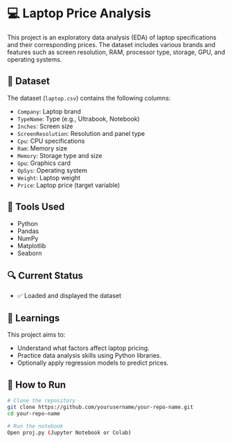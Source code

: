 # 💻 Laptop Price Analysis

This project is an exploratory data analysis (EDA) of laptop specifications and their corresponding prices. The dataset includes various brands and features such as screen resolution, RAM, processor type, storage, GPU, and operating systems.

## 📁 Dataset

The dataset (`laptop.csv`) contains the following columns:

- `Company`: Laptop brand
- `TypeName`: Type (e.g., Ultrabook, Notebook)
- `Inches`: Screen size
- `ScreenResolution`: Resolution and panel type
- `Cpu`: CPU specifications
- `Ram`: Memory size
- `Memory`: Storage type and size
- `Gpu`: Graphics card
- `OpSys`: Operating system
- `Weight`: Laptop weight
- `Price`: Laptop price (target variable)

## 🧪 Tools Used

- Python
- Pandas
- NumPy
- Matplotlib
- Seaborn

## 🔍 Current Status

- ✅ Loaded and displayed the dataset


## 🧠 Learnings

This project aims to:
- Understand what factors affect laptop pricing.
- Practice data analysis skills using Python libraries.
- Optionally apply regression models to predict prices.

## 📎 How to Run

```bash
# Clone the repository
git clone https://github.com/yourusername/your-repo-name.git
cd your-repo-name

# Run the notebook
Open proj.py (Jupyter Notebook or Colab)
